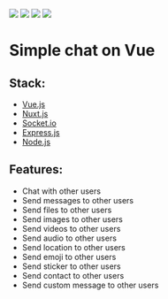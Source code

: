 [![](https://github.com/talaxasy/nuxt-chat-vue/workflows/EditorConfig/badge.svg)](https://github.com/talaxasy/nuxt-chat-vue/actions?query=workflow%3AEditorConfig)
[![](https://github.com/talaxasy/nuxt-chat-vue/workflows/ESLint/badge.svg)](https://github.com/talaxasy/nuxt-chat-vue/actions?query=workflow%3AESLint)
[![](https://github.com/talaxasy/nuxt-chat-vue/workflows/Prettier/badge.svg)](https://github.com/talaxasy/nuxt-chat-vue/actions?query=workflow%3APrettier)
[![](https://github.com/talaxasy/nuxt-chat-vue/workflows/All/badge.svg)](https://github.com/talaxasy/nuxt-chat-vue/actions?query=workflow%3AAll)

# Simple chat on Vue

## Stack:

- [Vue.js](https://vuejs.org/)
- [Nuxt.js](https://nuxtjs.org/)
- [Socket.io](https://socket.io/)
- [Express.js](https://expressjs.com/)
- [Node.js](https://nodejs.org/)

## Features:

- Chat with other users
- Send messages to other users
- Send files to other users
- Send images to other users
- Send videos to other users
- Send audio to other users
- Send location to other users
- Send emoji to other users
- Send sticker to other users
- Send contact to other users
- Send custom message to other users
